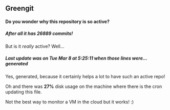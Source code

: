 ## Greengit

#### Do you wonder why this repository is so active?

##### After all it has 26889 commits!

But is it *really* active? Well...

##### Last update was on Tue Mar 8 at 5:25:11 when those lines were... generated

Yes, generated, because it certainly helps a lot to have such an active repo!

Oh and there was **27%** disk usage on the machine
where there is the cron updating this file.

Not the best way to monitor a VM in the cloud but it works! :)
